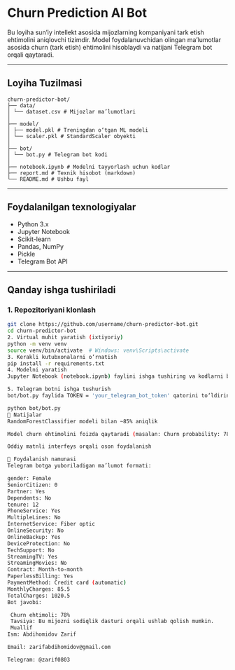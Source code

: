 #  Churn Prediction AI Bot

Bu loyiha sun’iy intellekt asosida mijozlarning kompaniyani tark etish ehtimolini aniqlovchi tizimdir. Model foydalanuvchidan olingan ma’lumotlar asosida churn (tark etish) ehtimolini hisoblaydi va natijani Telegram bot orqali qaytaradi.

---

##  Loyiha Tuzilmasi
```
churn-predictor-bot/
├── data/
│ └── dataset.csv # Mijozlar ma’lumotlari
│
├── model/
│ ├── model.pkl # Treningdan o‘tgan ML modeli
│ └── scaler.pkl # StandardScaler obyekti
│
├── bot/
│ └── bot.py # Telegram bot kodi
│
├── notebook.ipynb # Modelni tayyorlash uchun kodlar
├── report.md # Texnik hisobot (markdown)
└── README.md # Ushbu fayl
```

---

## Foydalanilgan texnologiyalar

- Python 3.x
- Jupyter Notebook
- Scikit-learn
- Pandas, NumPy
- Pickle
- Telegram Bot API

---

## Qanday ishga tushiriladi

### 1. Repozitoriyani klonlash

```bash
git clone https://github.com/username/churn-predictor-bot.git
cd churn-predictor-bot
2. Virtual muhit yaratish (ixtiyoriy)
python -m venv venv
source venv/bin/activate  # Windows: venv\Scripts\activate
3. Kerakli kutubxonalarni o‘rnatish
pip install -r requirements.txt
4. Modelni yaratish
Jupyter Notebook (notebook.ipynb) faylini ishga tushiring va kodlarni bajarib model.pkl va scaler.pkl fayllarini yarating.

5. Telegram botni ishga tushurish
bot/bot.py faylida TOKEN = 'your_telegram_bot_token' qatorini to‘ldiring va quyidagicha ishga tushiring:

python bot/bot.py
🧪 Natijalar
RandomForestClassifier modeli bilan ~85% aniqlik

Model churn ehtimolini foizda qaytaradi (masalan: Churn probability: 78%)

Oddiy matnli interfeys orqali oson foydalanish

📌 Foydalanish namunasi
Telegram botga yuboriladigan ma’lumot formati:

gender: Female
SeniorCitizen: 0
Partner: Yes
Dependents: No
tenure: 12
PhoneService: Yes
MultipleLines: No
InternetService: Fiber optic
OnlineSecurity: No
OnlineBackup: Yes
DeviceProtection: No
TechSupport: No
StreamingTV: Yes
StreamingMovies: No
Contract: Month-to-month
PaperlessBilling: Yes
PaymentMethod: Credit card (automatic)
MonthlyCharges: 85.5
TotalCharges: 1020.5
Bot javobi:

 Churn ehtimoli: 78%
 Tavsiya: Bu mijozni sodiqlik dasturi orqali ushlab qolish mumkin.
 Muallif
Ism: Abdihomidov Zarif

Email: zarifabdihomidov@gmail.com

Telegram: @zarif0803